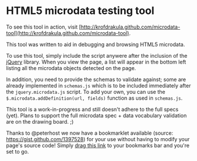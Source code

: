 # HTML5 microdata testing tool #

To see this tool in action, visit [http://krofdrakula.github.com/microdata-tool](http://krofdrakula.github.com/microdata-tool).

This tool was written to aid in debugging and browsing HTML5 microdata.

To use this tool, simply include the script anywere after the inclusion
of the [jQuery](http://jquery.com) library. When you view the page, a list
will appear in the bottom left listing all the microdata objects detected
on the page.

In addition, you need to provide the schemas to validate against; some are already
implemented in `schemas.js` which is to be included immediately after the
`jquery.microdata.js` script. To add your own, you can use the
`$.microdata.addDefinition(url, fields)` function as used in `schemas.js`.

This tool is a work-in-progress and still doesn't adhere to the full specs (yet).
Plans to support the full microdata spec + data vocabulary validation are on
the drawing board. ;)

Thanks to @peterhost we now have a bookmarklet available (source: https://gist.github.com/1397528) for your use without
having to modify your page's source code! Simply <a href="javascript: (function(){function a(a,b){var c=document.createElement('script');c.src=a;var d=document.getElementsByTagName('head')[0],e=!1;c.onload=c.onreadystatechange=function(){!e&&(!this.readyState||this.readyState==='loaded'||this.readyState==='complete')&&(e=!0,b(),c.onload=c.onreadystatechange=null,d.removeChild(c))},d.appendChild(c)}function b(){c.innerHTML=msg,d.appendChild(c),window.setTimeout(function(){typeof jQuery=='undefined'?d.removeChild(c):(jQuery(c).fadeOut('slow',function(){jQuery(this).remove()}),otherlib&&($jq=jQuery.noConflict()))},2500)}var c=document.createElement('div'),d=document.getElementsByTagName('body')[0];otherlib=!1,msg='',c.style.position='fixed',c.style.height='32px',c.style.width='220px',c.style.marginLeft='-110px',c.style.top='0',c.style.left='50%',c.style.padding='5px 10px',c.style.zIndex=1001,c.style.fontSize='12px',c.style.color='#222',c.style.backgroundColor='#f99',typeof jQuery!='undefined'?(msg='This page already using jQuery v'+jQuery.fn.jquery+'... proceeding',b()):(typeof $=='function'&&(otherlib=!0),a('http://code.jquery.com/jquery-latest.min.js',function(){return typeof jQuery=='undefined'?msg='Sorry, but jQuery wasn\'t able to load':(msg='This page is now jQuerified with v'+jQuery.fn.jquery,otherlib&&(msg+=' and noConflict(). Use $jq(), not $().')),b()})),typeof $=='function'&&(otherlib=!0),a('https://github.com/KrofDrakula/microdata-tool/raw/master/jquery.microdata.js',function(){return typeof $.microdata=='undefined'?msg='Sorry, but jquery.microdata.js wasn\'t able to load':msg='jquery.microdata.js loaded '}),typeof $=='function'&&(otherlib=!0),a('https://github.com/KrofDrakula/microdata-tool/raw/master/schemas.js',function(){return typeof $.microdata=='undefined'?msg='Sorry, but schema.js wasn\'t able to load':msg='schema.js loaded '})})();">drag this link</a>
to your bookmarks bar and you're set to go.